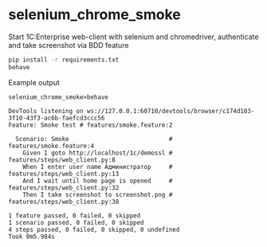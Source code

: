 # selenium_chrome_smoke
Start 1C:Enterprise web-client with selenium and chromedriver, authenticate and take screenshot via BDD feature

```bash
pip install -r requirements.txt
behave
```

Example output

```
selenium_chrome_smoke>behave

DevTools listening on ws://127.0.0.1:60710/devtools/browser/c174d103-3f10-43f3-ac6b-faefcd3ccc56
Feature: Smoke test # features/smoke.feature:2

  Scenario: Smoke                            # features/smoke.feature:4
    Given I goto http://localhost/1c/demossl # features/steps/web_client.py:8
    When I enter user name Администратор     # features/steps/web_client.py:13
    And I wait until home page is opened     # features/steps/web_client.py:32
    Then I take screenshot to screenshot.png # features/steps/web_client.py:38

1 feature passed, 0 failed, 0 skipped
1 scenario passed, 0 failed, 0 skipped
4 steps passed, 0 failed, 0 skipped, 0 undefined
Took 0m5.984s

```
